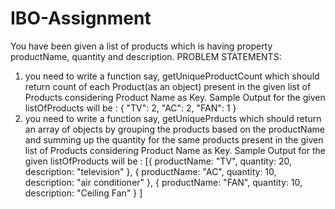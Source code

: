 ﻿# IBO-Assignment

You have been given a list of products which is having property productName, quantity and description.
PROBLEM STATEMENTS:
1. you need to write a function say, getUniqueProductCount which should return count of each Product(as an object) present in the given list of Products considering Product Name as Key.
Sample Output for the given listOfProducts will be :
{
  "TV": 2,
  "AC": 2,
  "FAN": 1
}
2. you need to write a function say, getUniquePrducts which should return an array of objects by grouping the products based on the productName and summing up the quantity for the same products present in the given list of Products considering Product Name as Key.
Sample Output for the given listOfProducts will be :
[{
    productName: "TV",
    quantity: 20,
    description: "television"
  },
  {
    productName: "AC",
    quantity: 10,
    description: "air conditioner"
  },
  {
    productName: "FAN",
    quantity: 10,
     description: "Ceiling Fan"
  }
]
